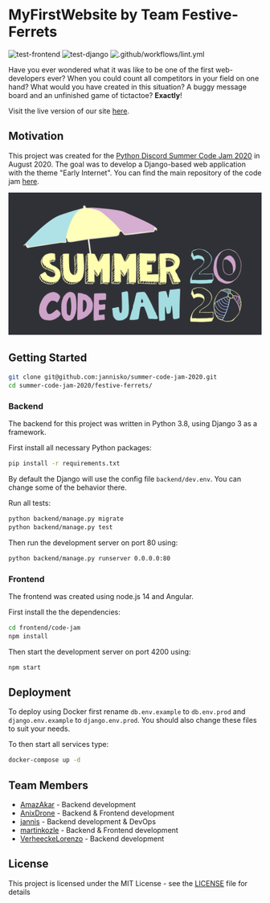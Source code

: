 # MyFirstWebsite by Team Festive-Ferrets

![test-frontend](https://github.com/jannisko/summer-code-jam-2020/workflows/test-frontend/badge.svg)
![test-django](https://github.com/jannisko/summer-code-jam-2020/workflows/test-django/badge.svg)
![.github/workflows/lint.yml](https://github.com/jannisko/summer-code-jam-2020/workflows/.github/workflows/lint.yml/badge.svg)

Have you ever wondered what it was like to be one of the first web-developers ever?
When you could count all competitors in your field on one hand?
What would you have created in this situation?
A buggy message board and an unfinished game of tictactoe? **Exactly**!

Visit the live version of our site [here](code-jam-2020.jannisk.de).

## Motivation

This project was created for the [Python Discord Summer Code Jam 2020](https://pythondiscord.com/pages/code-jams/code-jam-7/) in August 2020.
The goal was to develop a Django-based web application with the theme "Early Internet".
You can find the main repository of the code jam [here](https://github.com/python-discord/summer-code-jam-2020).

<img src='images/summer_cj_2020_banner.png' width=600 class="center">


## Getting Started

```bash
git clone git@github.com:jannisko/summer-code-jam-2020.git
cd summer-code-jam-2020/festive-ferrets/
```

### Backend

The backend for this project was written in Python 3.8, using Django 3 as a framework.

First install all necessary Python packages:
```bash
pip install -r requirements.txt
```

By default the Django will use the config file ```backend/dev.env```.
You can change some of the behavior there.

Run all tests:
```bash
python backend/manage.py migrate
python backend/manage.py test
```

Then run the development server on port 80 using:
```bash
python backend/manage.py runserver 0.0.0.0:80
```


### Frontend

The frontend was created using node.js 14 and Angular.

First install the the dependencies:
```bash
cd frontend/code-jam
npm install
```

Then start the development server on port 4200 using:
```bash
npm start
```

## Deployment

To deploy using Docker first rename ```db.env.example``` to ```db.env.prod``` and ```django.env.example``` to ```django.env.prod```.
You should also change these files to suit your needs.

To then start all services type:
```bash
docker-compose up -d
```


## Team Members

- [AmazAkar](https://github.com/AmazAkar) - Backend development
- [AnixDrone](https://github.com/AnixDrone) - Backend & Frontend development
- [jannis](https://github.com/jannisko) - Backend development & DevOps
- [martinkozle](https://github.com/martinkozle) - Backend & Frontend development
- [VerheeckeLorenzo](https://github.com/VerheeckeLorenzo) - Backend development



## License

This project is licensed under the MIT License - see the [LICENSE](../LICENSE) file for details
